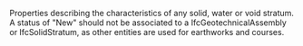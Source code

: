 Properties describing the characteristics of any solid, water or void stratum. A status of "New" should not be associated to a IfcGeotechnicalAssembly  or IfcSolidStratum, as other entities are used for earthworks and courses.
